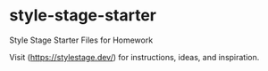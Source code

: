 # style-stage-starter
Style Stage Starter Files for Homework

Visit (https://stylestage.dev/) for instructions, ideas, and inspiration.
